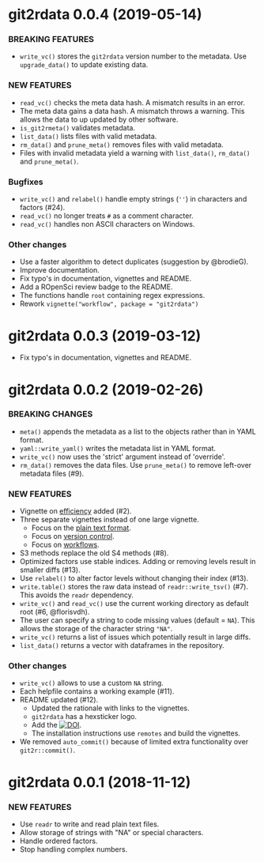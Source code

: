 git2rdata 0.0.4 (2019-05-14)
============================

### BREAKING FEATURES

  * `write_vc()` stores the `git2rdata` version number to the metadata. Use `upgrade_data()` to update existing data.

### NEW FEATURES

  * `read_vc()` checks the meta data hash. A mismatch results in an error.
  * The meta data gains a data hash. A mismatch throws a warning. This allows the data to up updated by other software.
  * `is_git2rmeta()` validates metadata.
  * `list_data()` lists files with valid metadata. 
  * `rm_data()` and `prune_meta()` removes files with valid metadata.
  *  Files with invalid metadata yield a warning with `list_data()`, `rm_data()` and `prune_meta()`.
  
### Bugfixes

  * `write_vc()` and `relabel()` handle empty strings (`''`) in characters and factors (#24).
  * `read_vc()` no longer treats `#` as a comment character.
  * `read_vc()` handles non ASCII characters on Windows.

### Other changes
  
  * Use a faster algorithm to detect duplicates (suggestion by @brodieG). 
  * Improve documentation.
  * Fix typo's in documentation, vignettes and README.
  * Add a ROpenSci review badge to the README.
  * The functions handle `root` containing regex expressions.
  * Rework `vignette("workflow", package = "git2rdata")`

git2rdata 0.0.3 (2019-03-12)
============================

  * Fix typo's in documentation, vignettes and README.

git2rdata 0.0.2 (2019-02-26)
============================

### BREAKING CHANGES

  * `meta()` appends the metadata as a list to the objects rather than in YAML format.
  * `yaml::write_yaml()` writes the metadata list in YAML format.
  * `write_vc()` now uses the 'strict' argument instead of 'override'.
  * `rm_data()` removes the data files. Use `prune_meta()` to remove left-over metadata files (#9).

### NEW FEATURES

  * Vignette on [efficiency](../articles/efficiency.html) added (#2).
  * Three separate vignettes instead of one large vignette.
      * Focus on the [plain text format](../arsticles/plain_text.html).
      * Focus on [version control](../articles/version_control.html).
      * Focus on [workflows](../articles/workflow.html).
  * S3 methods replace the old S4 methods (#8).
  * Optimized factors use stable indices. Adding or removing levels result in smaller diffs (#13).
  * Use `relabel()` to alter factor levels without changing their index (#13).
  * `write.table()` stores the raw data instead of `readr::write_tsv()` (#7). This avoids the `readr` dependency.
  * `write_vc()` and `read_vc()` use the current working directory as default root (#6, @florisvdh).
  * The user can specify a string to code missing values (default = `NA`). This allows the storage of the character string `"NA"`.
  * `write_vc()` returns a list of issues which potentially result in large diffs.
  * `list_data()` returns a vector with dataframes in the repository.

### Other changes

  * `write_vc()` allows to use a custom `NA` string.
  * Each helpfile contains a working example (#11).
  * README updated (#12).
      * Updated the rationale with links to the vignettes.
      * `git2rdata` has a hexsticker logo.
      * Add the [![DOI](https://zenodo.org/badge/147685405.svg)](https://zenodo.org/badge/latestdoi/147685405).
      * The installation instructions use `remotes` and build the vignettes.
  * We removed `auto_commit()` because of limited extra functionality over `git2r::commit()`.

git2rdata 0.0.1 (2018-11-12)
============================

### NEW FEATURES

  * Use `readr` to write and read plain text files.
  * Allow storage of strings with "NA" or special characters.
  * Handle ordered factors.
  * Stop handling complex numbers.

